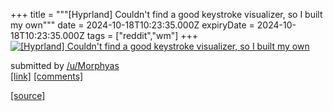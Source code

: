 +++
title = """[Hyprland] Couldn't find a good keystroke visualizer, so I built my own"""
date = 2024-10-18T10:23:35.000Z
expiryDate = 2024-10-18T10:23:35.000Z
tags = ["reddit","wm"]
+++
[![[Hyprland] Couldn't find a good keystroke visualizer, so I built my own ](https://external-preview.redd.it/M3A5Y201ODVyaHZkMfenMdnZrFSOWPxXfJbsml_-_m3qwnP50gujIRANiPyd.png?width=640&crop=smart&auto=webp&s=5b6609b34c8cfceab3e8191af5fb4b1cdf27517d "[Hyprland] Couldn't find a good keystroke visualizer, so I built my own ")](https://www.reddit.com/r/unixporn/comments/1g6es13/hyprland_couldnt_find_a_good_keystroke_visualizer/)

submitted by [/u/Morphyas](https://www.reddit.com/user/Morphyas)  
[\[link\]](https://v.redd.it/84gfe585rhvd1) [\[comments\]](https://www.reddit.com/r/unixporn/comments/1g6es13/hyprland_couldnt_find_a_good_keystroke_visualizer/)

[[source]](https://www.reddit.com/r/unixporn/comments/1g6es13/hyprland_couldnt_find_a_good_keystroke_visualizer/)
